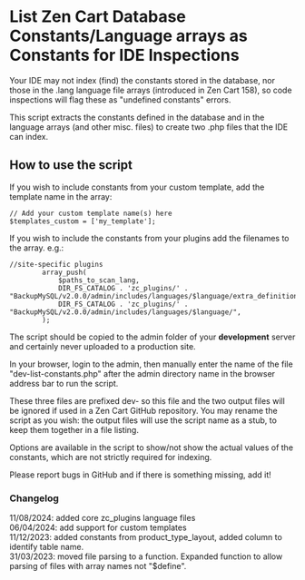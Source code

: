 # List Zen Cart Database Constants/Language arrays as Constants for IDE Inspections
Your IDE may not index (find) the constants stored in the database, nor those in the .lang language file arrays (introduced in Zen Cart 158), so code inspections will flag these as "undefined constants" errors.

This script extracts the constants defined in the database and in the language arrays (and other misc. files) to create two .php files that the IDE can index.

## How to use the script
If you wish to include constants from your custom template, add the template name in the array:
```
// Add your custom template name(s) here
$templates_custom = ['my_template'];
```

If you wish to include the constants from your plugins add the filenames to the array.
e.g.:
```
//site-specific plugins
        array_push(
            $paths_to_scan_lang,
            DIR_FS_CATALOG . 'zc_plugins/' . "BackupMySQL/v2.0.0/admin/includes/languages/$language/extra_definitions/",
            DIR_FS_CATALOG . 'zc_plugins/' . "BackupMySQL/v2.0.0/admin/includes/languages/$language/",
        );
```
The script should be copied to the admin folder of your **development** server and certainly never uploaded to a production site.

In your browser, login to the admin, then manually enter the name of the file "dev-list-constants.php" after the admin directory name in the browser address bar to run the script.

These three files are prefixed dev- so this file and the two output files will be ignored if used in a Zen Cart GitHub repository.
You may rename the script as you wish: the output files will use the script name as a stub, to keep them together in a file listing.

Options are available in the script to show/not show the actual values of the constants, which are not strictly required for indexing.

Please report bugs in GitHub and if there is something missing, add it!

### Changelog
11/08/2024: added core zc_plugins language files  
06/04/2024: add support for custom templates  
11/12/2023: added constants from product_type_layout, added column to identify table name.  
31/03/2023: moved file parsing to a function. Expanded function to allow parsing of files with array names not "$define".

